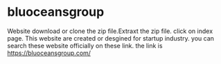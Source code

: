 # bluoceansgroup
Website
download or clone the zip file.Extraxt the zip file.
click on index page.
This website are created or desgined for startup industry. you can search these website officially on these link. the link is https://bluoceansgroup.com/ 
